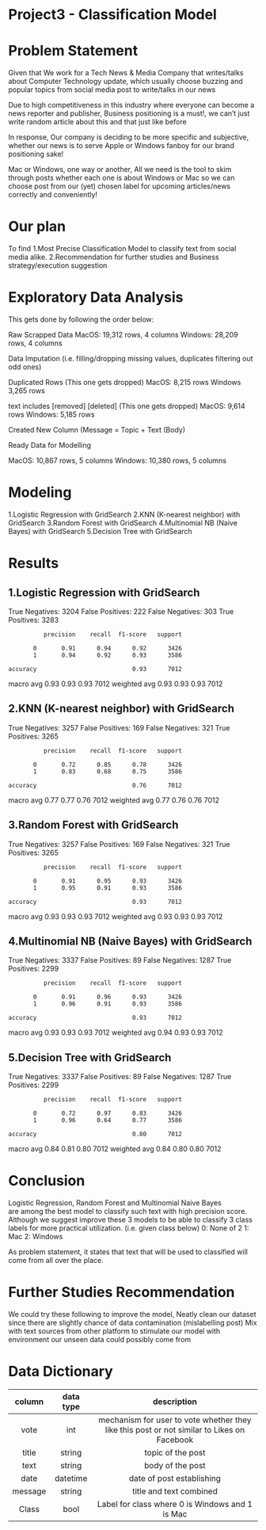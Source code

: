 # Project3 - Classification Model
# Problem Statement

Given that 
We work for a Tech News & Media Company 
that writes/talks about Computer Technology update, which usually choose buzzing and popular topics from social media post to write/talks in our news 

Due to high competitiveness in this industry where everyone can become a news reporter and publisher, Business positioning is a must!, we can’t just write random article about this and that just like before

In response, 
Our company is deciding to be more specific and subjective, whether our news is to serve Apple or Windows fanboy for our brand positioning sake!

Mac or Windows, one way or another,
All we need is the tool to skim through posts whether each one is about Windows or Mac so we can choose post from our (yet) chosen label  for upcoming articles/news correctly and conveniently!

# Our plan 

To find
1.Most Precise Classification Model to classify text from social media alike.
2.Recommendation for further studies and Business strategy/execution suggestion


# Exploratory Data Analysis
This gets done by following the order below:

Raw Scrapped Data 
MacOS:   19,312 rows, 4 columns
Windows:   28,209 rows, 4 columns

Data Imputation
(i.e. filling/dropping missing values, duplicates filtering out odd ones)

Duplicated Rows (This one gets dropped)
MacOS: 8,215 rows
Windows 3,265 rows

text includes [removed] [deleted] (This one gets dropped)
MacOS: 9,614 rows
Windows: 5,185 rows

Created New Column
(Message = Topic + Text (Body)

Ready Data for Modelling

MacOS: 10,867 rows, 5 columns
Windows: 10,380 rows, 5 columns

# Modeling
1.Logistic Regression with GridSearch
2.KNN  (K-nearest neighbor) with GridSearch
3.Random Forest with GridSearch
4.Multinomial NB (Naive Bayes) with GridSearch
5.Decision Tree with GridSearch

# Results

## 1.Logistic Regression with GridSearch

True Negatives: 3204
False Positives: 222
False Negatives: 303
True Positives: 3283

              precision    recall  f1-score   support

           0       0.91      0.94      0.92      3426
           1       0.94      0.92      0.93      3586

    accuracy                           0.93      7012
   macro avg       0.93      0.93      0.93      7012
weighted avg       0.93      0.93      0.93      7012

## 2.KNN  (K-nearest neighbor) with GridSearch

True Negatives: 3257
False Positives: 169
False Negatives: 321
True Positives: 3265

              precision    recall  f1-score   support

           0       0.72      0.85      0.78      3426
           1       0.83      0.68      0.75      3586

    accuracy                           0.76      7012
   macro avg       0.77      0.77      0.76      7012
weighted avg       0.77      0.76      0.76      7012

## 3.Random Forest with GridSearch

True Negatives: 3257
False Positives: 169
False Negatives: 321
True Positives: 3265

              precision    recall  f1-score   support

           0       0.91      0.95      0.93      3426
           1       0.95      0.91      0.93      3586

    accuracy                           0.93      7012
   macro avg       0.93      0.93      0.93      7012
weighted avg       0.93      0.93      0.93      7012

## 4.Multinomial NB (Naive Bayes) with GridSearch

True Negatives: 3337
False Positives: 89
False Negatives: 1287
True Positives: 2299

              precision    recall  f1-score   support

           0       0.91      0.96      0.93      3426
           1       0.96      0.91      0.93      3586

    accuracy                           0.93      7012
   macro avg       0.93      0.93      0.93      7012
weighted avg       0.94      0.93      0.93      7012

## 5.Decision Tree with GridSearch

True Negatives: 3337
False Positives: 89
False Negatives: 1287
True Positives: 2299

              precision    recall  f1-score   support

           0       0.72      0.97      0.83      3426
           1       0.96      0.64      0.77      3586

    accuracy                           0.80      7012
   macro avg       0.84      0.81      0.80      7012
weighted avg       0.84      0.80      0.80      7012


# Conclusion

Logistic Regression, Random Forest and Multinomial Naive Bayes  
are among the best model to classify such text with high precision score.
Although we suggest improve these 3 models to be able to classify 3 class labels for more practical utilization. (i.e. given class below)
0: None of 2
1: Mac
2: Windows

As problem statement,
it states that text that will be used to classified will come from all over the place.


# Further Studies Recommendation

We could try these following to improve the model,
Neatly clean our dataset since there are slightly chance of data contamination (mislabelling post)
Mix with text sources from other platform to stimulate our model with environment our unseen data could possibly come from

# Data Dictionary

|column|data type|description|
|:-:|:-:|:-:|
|vote|int|mechanism for user to vote whether they like this post or not similar to Likes on Facebook|
|title|string|topic of the post|
|text|string|body of the post|
|date|datetime|date of post establishing|
|message|string|title and text combined|
|Class|bool|Label for class where 0 is Windows and 1 is Mac|
